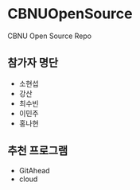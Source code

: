 # CBNUOpenSource
CBNU Open Source Repo

## 참가자 명단
* 소현섭
* 강산
* 최수빈
* 이민주
* 홍나현

## 추천 프로그램
* GitAhead
* cloud


